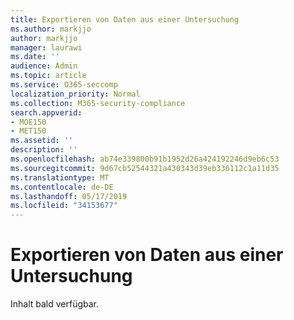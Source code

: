 ```yaml
---
title: Exportieren von Daten aus einer Untersuchung
ms.author: markjjo
author: markjjo
manager: laurawi
ms.date: ''
audience: Admin
ms.topic: article
ms.service: O365-seccomp
localization_priority: Normal
ms.collection: M365-security-compliance
search.appverid:
- MOE150
- MET150
ms.assetid: ''
description: ''
ms.openlocfilehash: ab74e339800b91b1952d26a424192246d9eb6c53
ms.sourcegitcommit: 9d67cb52544321a430343d39eb336112c1a11d35
ms.translationtype: MT
ms.contentlocale: de-DE
ms.lasthandoff: 05/17/2019
ms.locfileid: "34153677"
---
```

# <a name="export-data-from-an-investigation"></a>Exportieren von Daten aus einer Untersuchung

Inhalt bald verfügbar.